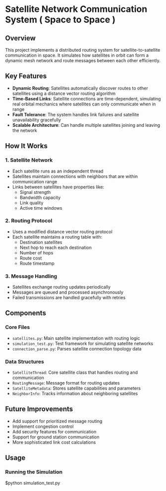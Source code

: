 # Satellite Network Communication System ( Space to Space )

## Overview
This project implements a distributed routing system for satellite-to-satellite communication in space. It simulates how satellites in orbit can form a dynamic mesh network and route messages between each other efficiently.

## Key Features
- **Dynamic Routing**: Satellites automatically discover routes to other satellites using a distance vector routing algorithm
- **Time-Based Links**: Satellite connections are time-dependent, simulating real orbital mechanics where satellites can only communicate when in range
- **Fault Tolerance**: The system handles link failures and satellite unavailability gracefully
- **Scalable Architecture**: Can handle multiple satellites joining and leaving the network

## How It Works

### 1. Satellite Network
- Each satellite runs as an independent thread
- Satellites maintain connections with neighbors that are within communication range
- Links between satellites have properties like:
  - Signal strength
  - Bandwidth capacity
  - Link quality
  - Active time windows

### 2. Routing Protocol
- Uses a modified distance vector routing protocol
- Each satellite maintains a routing table with:
  - Destination satellites
  - Next hop to reach each destination
  - Number of hops
  - Route cost
  - Route timestamp

### 3. Message Handling
- Satellites exchange routing updates periodically
- Messages are queued and processed asynchronously
- Failed transmissions are handled gracefully with retries

## Components

### Core Files
- `satellites.py`: Main satellite implementation with routing logic
- `simulation_test.py`: Test framework for simulating satellite networks
- `connection_parse.py`: Parses satellite connection topology data

### Data Structures
- `SatelliteThread`: Core satellite class that handles routing and communication
- `RoutingMessage`: Message format for routing updates
- `SatelliteMetadata`: Stores satellite capabilities and parameters
- `NeighborInfo`: Tracks information about neighboring satellites

## Future Improvements
- Add support for prioritized message routing
- Implement congestion control
- Add security features for communication
- Support for ground station communication
- More sophisticated link cost calculations

## Usage

### Running the Simulation
$python simulation_test.py


